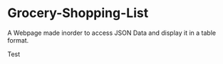 # Grocery-Shopping-List
A Webpage made inorder to access JSON Data and display it in a table format.

Test
